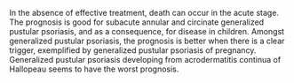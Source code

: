 In the absence of effective treatment, death can occur in the acute stage. The prognosis is good for subacute annular and circinate generalized pustular psoriasis, and as a consequence, for disease in children. Amongst generalized pustular psoriasis, the prognosis is better when there is a clear trigger, exemplified by generalized pustular psoriasis of pregnancy. Generalized pustular psoriasis developing from acrodermatitis continua of Hallopeau seems to have the worst prognosis.